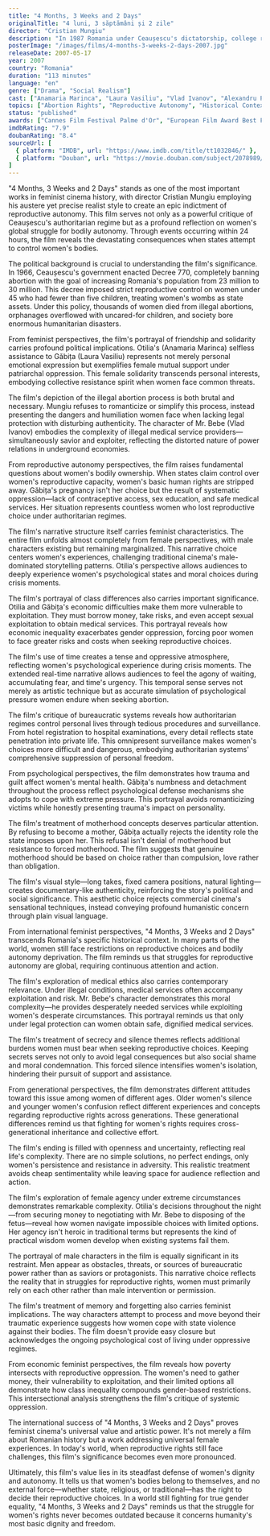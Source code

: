 ```yaml
---
title: "4 Months, 3 Weeks and 2 Days"
originalTitle: "4 luni, 3 săptămâni și 2 zile"
director: "Cristian Mungiu"
description: "In 1987 Romania under Ceaușescu's dictatorship, college roommate Otilia helps pregnant Găbița seek an illegal abortion. This harsh and brutal realist masterpiece reveals the state's control over women's bodies and women's brave resistance for reproductive autonomy within the span of one night."
posterImage: "/images/films/4-months-3-weeks-2-days-2007.jpg"
releaseDate: 2007-05-17
year: 2007
country: "Romania"
duration: "113 minutes"
language: "en"
genre: ["Drama", "Social Realism"]
cast: ["Anamaria Marinca", "Laura Vasiliu", "Vlad Ivanov", "Alexandru Potocean", "Luminița Gheorghiu"]
topics: ["Abortion Rights", "Reproductive Autonomy", "Historical Context", "Political Participation", "Bodily Autonomy", "Anti-Feminism Studies", "Female Friendship", "Legal Equality"]
status: "published"
awards: ["Cannes Film Festival Palme d'Or", "European Film Award Best Film", "Los Angeles Film Critics Association Award Best Foreign Language Film", "London Film Critics Circle Award Best Foreign Language Film", "Chicago Film Critics Association Award Best Foreign Language Film"]
imdbRating: "7.9"
doubanRating: "8.4"
sourceUrl: [
  { platform: "IMDB", url: "https://www.imdb.com/title/tt1032846/" },
  { platform: "Douban", url: "https://movie.douban.com/subject/2078989/" }
]
---
```


"4 Months, 3 Weeks and 2 Days" stands as one of the most important works in feminist cinema history, with director Cristian Mungiu employing his austere yet precise realist style to create an epic indictment of reproductive autonomy. This film serves not only as a powerful critique of Ceaușescu's authoritarian regime but as a profound reflection on women's global struggle for bodily autonomy. Through events occurring within 24 hours, the film reveals the devastating consequences when states attempt to control women's bodies.

The political background is crucial to understanding the film's significance. In 1966, Ceaușescu's government enacted Decree 770, completely banning abortion with the goal of increasing Romania's population from 23 million to 30 million. This decree imposed strict reproductive control on women under 45 who had fewer than five children, treating women's wombs as state assets. Under this policy, thousands of women died from illegal abortions, orphanages overflowed with uncared-for children, and society bore enormous humanitarian disasters.

From feminist perspectives, the film's portrayal of friendship and solidarity carries profound political implications. Otilia's (Anamaria Marinca) selfless assistance to Găbița (Laura Vasiliu) represents not merely personal emotional expression but exemplifies female mutual support under patriarchal oppression. This female solidarity transcends personal interests, embodying collective resistance spirit when women face common threats.

The film's depiction of the illegal abortion process is both brutal and necessary. Mungiu refuses to romanticize or simplify this process, instead presenting the dangers and humiliation women face when lacking legal protection with disturbing authenticity. The character of Mr. Bebe (Vlad Ivanov) embodies the complexity of illegal medical service providers—simultaneously savior and exploiter, reflecting the distorted nature of power relations in underground economies.

From reproductive autonomy perspectives, the film raises fundamental questions about women's bodily ownership. When states claim control over women's reproductive capacity, women's basic human rights are stripped away. Găbița's pregnancy isn't her choice but the result of systematic oppression—lack of contraceptive access, sex education, and safe medical services. Her situation represents countless women who lost reproductive choice under authoritarian regimes.

The film's narrative structure itself carries feminist characteristics. The entire film unfolds almost completely from female perspectives, with male characters existing but remaining marginalized. This narrative choice centers women's experiences, challenging traditional cinema's male-dominated storytelling patterns. Otilia's perspective allows audiences to deeply experience women's psychological states and moral choices during crisis moments.

The film's portrayal of class differences also carries important significance. Otilia and Găbița's economic difficulties make them more vulnerable to exploitation. They must borrow money, take risks, and even accept sexual exploitation to obtain medical services. This portrayal reveals how economic inequality exacerbates gender oppression, forcing poor women to face greater risks and costs when seeking reproductive choices.

The film's use of time creates a tense and oppressive atmosphere, reflecting women's psychological experience during crisis moments. The extended real-time narrative allows audiences to feel the agony of waiting, accumulating fear, and time's urgency. This temporal sense serves not merely as artistic technique but as accurate simulation of psychological pressure women endure when seeking abortion.

The film's critique of bureaucratic systems reveals how authoritarian regimes control personal lives through tedious procedures and surveillance. From hotel registration to hospital examinations, every detail reflects state penetration into private life. This omnipresent surveillance makes women's choices more difficult and dangerous, embodying authoritarian systems' comprehensive suppression of personal freedom.

From psychological perspectives, the film demonstrates how trauma and guilt affect women's mental health. Găbița's numbness and detachment throughout the process reflect psychological defense mechanisms she adopts to cope with extreme pressure. This portrayal avoids romanticizing victims while honestly presenting trauma's impact on personality.

The film's treatment of motherhood concepts deserves particular attention. By refusing to become a mother, Găbița actually rejects the identity role the state imposes upon her. This refusal isn't denial of motherhood but resistance to forced motherhood. The film suggests that genuine motherhood should be based on choice rather than compulsion, love rather than obligation.

The film's visual style—long takes, fixed camera positions, natural lighting—creates documentary-like authenticity, reinforcing the story's political and social significance. This aesthetic choice rejects commercial cinema's sensational techniques, instead conveying profound humanistic concern through plain visual language.

From international feminist perspectives, "4 Months, 3 Weeks and 2 Days" transcends Romania's specific historical context. In many parts of the world, women still face restrictions on reproductive choices and bodily autonomy deprivation. The film reminds us that struggles for reproductive autonomy are global, requiring continuous attention and action.

The film's exploration of medical ethics also carries contemporary relevance. Under illegal conditions, medical services often accompany exploitation and risk. Mr. Bebe's character demonstrates this moral complexity—he provides desperately needed services while exploiting women's desperate circumstances. This portrayal reminds us that only under legal protection can women obtain safe, dignified medical services.

The film's treatment of secrecy and silence themes reflects additional burdens women must bear when seeking reproductive choices. Keeping secrets serves not only to avoid legal consequences but also social shame and moral condemnation. This forced silence intensifies women's isolation, hindering their pursuit of support and assistance.

From generational perspectives, the film demonstrates different attitudes toward this issue among women of different ages. Older women's silence and younger women's confusion reflect different experiences and concepts regarding reproductive rights across generations. These generational differences remind us that fighting for women's rights requires cross-generational inheritance and collective effort.

The film's ending is filled with openness and uncertainty, reflecting real life's complexity. There are no simple solutions, no perfect endings, only women's persistence and resistance in adversity. This realistic treatment avoids cheap sentimentality while leaving space for audience reflection and action.

The film's exploration of female agency under extreme circumstances demonstrates remarkable complexity. Otilia's decisions throughout the night—from securing money to negotiating with Mr. Bebe to disposing of the fetus—reveal how women navigate impossible choices with limited options. Her agency isn't heroic in traditional terms but represents the kind of practical wisdom women develop when existing systems fail them.

The portrayal of male characters in the film is equally significant in its restraint. Men appear as obstacles, threats, or sources of bureaucratic power rather than as saviors or protagonists. This narrative choice reflects the reality that in struggles for reproductive rights, women must primarily rely on each other rather than male intervention or permission.

The film's treatment of memory and forgetting also carries feminist implications. The way characters attempt to process and move beyond their traumatic experience suggests how women cope with state violence against their bodies. The film doesn't provide easy closure but acknowledges the ongoing psychological cost of living under oppressive regimes.

From economic feminist perspectives, the film reveals how poverty intersects with reproductive oppression. The women's need to gather money, their vulnerability to exploitation, and their limited options all demonstrate how class inequality compounds gender-based restrictions. This intersectional analysis strengthens the film's critique of systemic oppression.

The international success of "4 Months, 3 Weeks and 2 Days" proves feminist cinema's universal value and artistic power. It's not merely a film about Romanian history but a work addressing universal female experiences. In today's world, when reproductive rights still face challenges, this film's significance becomes even more pronounced.

Ultimately, this film's value lies in its steadfast defense of women's dignity and autonomy. It tells us that women's bodies belong to themselves, and no external force—whether state, religious, or traditional—has the right to decide their reproductive choices. In a world still fighting for true gender equality, "4 Months, 3 Weeks and 2 Days" reminds us that the struggle for women's rights never becomes outdated because it concerns humanity's most basic dignity and freedom.